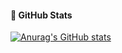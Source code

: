 #### :turtle: GitHub Stats

[![Anurag's GitHub stats](https://github-readme-stats.vercel.app/api?username=chochobible&hide_title=true&show_icons=true&include_all_commits=true&disable_animations=true&&hide=stars&theme=transparent)](https://github.com/anuraghazra/github-readme-stats)
</div>


<!--
**chochobible/chochobible** is a ✨ _special_ ✨ repository because its `README.md` (this file) appears on your GitHub profile.

Here are some ideas to get you started:

- 🔭 I’m currently working on ...
- 🌱 I’m currently learning ...
- 👯 I’m looking to collaborate on ...
- 🤔 I’m looking for help with ...
- 💬 Ask me about ...
- 📫 How to reach me: ...
- 😄 Pronouns: ...
- ⚡ Fun fact: ...
-->
